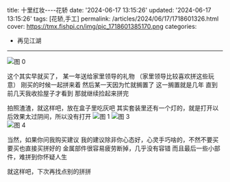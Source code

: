 title: 十里红妆----花轿
date: '2024-06-17 13:15:26'
updated: '2024-06-17 13:15:26'
tags: [花轿,手工]
permalink: /articles/2024/06/17/1718601326.html
cover: https://tmx.fishpi.cn/img/pic_1718601385170.png
categories: 
- 再见江湖
---
![图 0](https://tmx.fishpi.cn/img/pic_1718601385170.png)  

<!-- require APlayer -->

<link rel="stylesheet" href="https://fastly.jsdelivr.net/npm/aplayer/dist/APlayer.min.css">  
<script src="https://fastly.jsdelivr.net/npm/aplayer/dist/APlayer.min.js"></script>  
<!-- require MetingJS -->  
<script src="https://fastly.jsdelivr.net/npm/meting@2/dist/Meting.min.js"></script>

<meting-js  
server="netease"  
type="song"  
id="1824222230">
</meting-js>

这个其实早就买了， 某一年送给家里领导的礼物
（家里领导比较喜欢拼这些玩意）
刚买的时候一起拼来着
然后某一天因为忙就搁置了
这一搁置就是几年
直到前几天我收拾屋子才看到
那就继续捡起来拼完

拍照渣渣，就这样吧，放在盒子里吃灰吧
其实套装里还有一个灯的，就是打开以后效果太过阴间，所以没有打开
![图 1](https://tmx.fishpi.cn/img/pic_1718601705723.png) 
![图 3](https://tmx.fishpi.cn/img/pic_1718601937240.png)  
![图 4](https://tmx.fishpi.cn/img/pic_1718601972500.png)  
 
当然，如果你问我购买建议
我的建议除非你心态好，心灵手巧啥的，不然不要买
要买也直接买拼好的
金属部件很容易疲劳断掉，几乎没有容错
而且最后一些小部件，难拼到你怀疑人生

就这样吧，下次再找点别的拼拼


